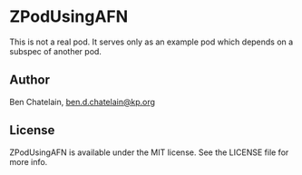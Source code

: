 # ZPodUsingAFN

This is not a real pod. It serves only as an example pod which depends on a subspec of another pod.

## Author

Ben Chatelain, ben.d.chatelain@kp.org

## License

ZPodUsingAFN is available under the MIT license. See the LICENSE file for more info.

